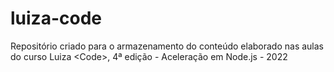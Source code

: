# luiza-code
Repositório criado para o armazenamento do conteúdo elaborado nas aulas do curso Luiza &lt;Code>, 4ª edição - Aceleração em Node.js - 2022
